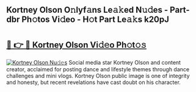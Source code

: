 ## Kortney Olson O𝚗lyf𝚊ns Le𝚊𝚔ed N𝚞𝚍es - Part-dbr Ph𝚘tos Vi𝚍eo - H𝚘t Part Le𝚊𝚔s k20pJ

# <h2><a href="http://hf0auxr.feru.top/?c=Kortney+Olson">🔗 👉 🔴 Kortney Olson Vi𝚍𝚎o Ph𝚘t𝚘𝚜</a></h2>

[![Kortney Olson Nu𝚍𝚎s](https://i.imgur.com/0TWrTi3.gif)](http://hf0auxr.feru.top/?c=Kortney+Olson)
Social media star Kortney Olson and content creator, acclaimed for posting dance and lifestyle themes through dance challenges and mini vlogs. Kortney Olson public image is one of integrity and honesty, but recent revelations have cast doubt on his character. 
